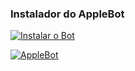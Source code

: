 ### Instalador do AppleBot

<p align="center">

<a href = "https://heroku.com/deploy?template=https://github.com/applled/applehome"><img src="https://www.herokucdn.com/deploy/button.svg" alt="Instalar o Bot"> </a>
  
<a href = "t.me/applled"><img src="https://github.com/applled/AppleHome/blob/main/pic/AppleBot.png" alt="AppleBot"> </a>
</p>

